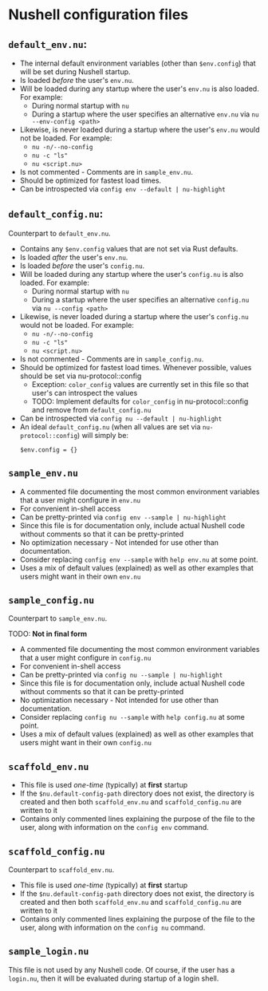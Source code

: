 # Nushell configuration files

## `default_env.nu`:

* The internal default environment variables (other than `$env.config`) that will be set during Nushell startup.
* Is loaded *before* the user's `env.nu`.
* Will be loaded during any startup where the user's `env.nu` is also loaded. For example:
  * During normal startup with `nu`
  * During a startup where the user specifies an alternative `env.nu` via `nu --env-config <path>`
* Likewise, is never loaded during a startup where the user's `env.nu` would not be loaded. For example:
  * `nu -n/--no-config`
  * `nu -c "ls"`
  * `nu <script.nu>`
* Is not commented - Comments are in `sample_env.nu`.
* Should be optimized for fastest load times.
* Can be introspected via `config env --default | nu-highlight`

## `default_config.nu`:

Counterpart to `default_env.nu`.

* Contains any `$env.config` values that are not set via Rust defaults.
* Is loaded *after* the user's `env.nu`.
* Is loaded *before* the user's `config.nu`.
* Will be loaded during any startup where the user's `config.nu` is also loaded. For example:
  * During normal startup with `nu`
  * During a startup where the user specifies an alternative `config.nu` via `nu --config <path>`
* Likewise, is never loaded during a startup where the user's `config.nu` would not be loaded. For example:
  * `nu -n/--no-config`
  * `nu -c "ls"`
  * `nu <script.nu>`
* Is not commented - Comments are in `sample_config.nu`.
* Should be optimized for fastest load times. Whenever possible, values should be set via nu-protocol::config
  * Exception: `color_config` values are currently set in this file so that user's can introspect the values
  * TODO: Implement defaults for `color_config` in nu-protocol::config and remove from `default_config.nu`
* Can be introspected via `config nu --default | nu-highlight`
* An ideal `default_config.nu` (when all values are set via `nu-protocol::config`) will simply be:
  ```
  $env.config = {}
  ```

## `sample_env.nu`

* A commented file documenting the most common environment variables that a user might configure in `env.nu`
* For convenient in-shell access
* Can be pretty-printed via `config env --sample | nu-highlight`
* Since this file is for documentation only, include actual Nushell code without comments so that it can be pretty-printed
* No optimization necessary - Not intended for use other than documentation.
* Consider replacing `config env --sample` with `help env.nu` at some point.
* Uses a mix of default values (explained) as well as other examples that users might want in their own `env.nu`

## `sample_config.nu`

Counterpart to `sample_env.nu`.

TODO: **Not in final form**

* A commented file documenting the most common environment variables that a user might configure in `config.nu`
* For convenient in-shell access
* Can be pretty-printed via `config nu --sample | nu-highlight`
* Since this file is for documentation only, include actual Nushell code without comments so that it can be pretty-printed
* No optimization necessary - Not intended for use other than documentation.
* Consider replacing `config nu --sample` with `help config.nu` at some point.
* Uses a mix of default values (explained) as well as other examples that users might want in their own `config.nu`

## `scaffold_env.nu`

* This file is used *one-time* (typically) at **first** startup
* If the `$nu.default-config-path` directory does not exist, the directory is created and then both `scaffold_env.nu` and `scaffold_config.nu` are written to it
* Contains only commented lines explaining the purpose of the file to the user, along with information on the `config env` command.

## `scaffold_config.nu`

Counterpart to `scaffold_env.nu`.

* This file is used *one-time* (typically) at **first** startup
* If the `$nu.default-config-path` directory does not exist, the directory is created and then both `scaffold_env.nu` and `scaffold_config.nu` are written to it
* Contains only commented lines explaining the purpose of the file to the user, along with information on the `config nu` command.

## `sample_login.nu`

This file is not used by any Nushell code. Of course, if the user has a `login.nu`, then it will be evaluated during startup of a login shell.